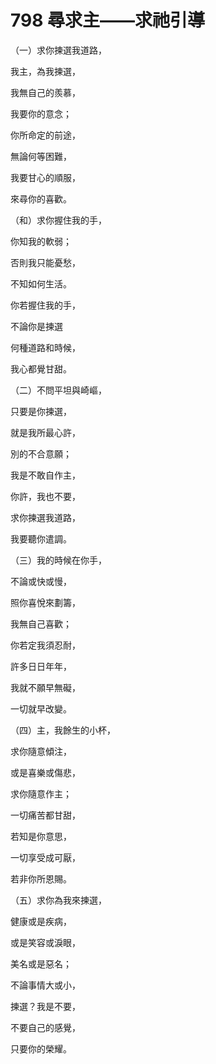 # 798 尋求主——求祂引導

（一）求你揀選我道路，

我主，為我揀選，

我無自己的羨慕，

我要你的意念；

你所命定的前途，

無論何等困難，

我要甘心的順服，

來尋你的喜歡。

（和）求你握住我的手，

你知我的軟弱；

否則我只能憂愁，

不知如何生活。

你若握住我的手，

不論你是揀選

何種道路和時候，

我心都覺甘甜。

（二）不問平坦與崎嶇，

只要是你揀選，

就是我所最心許，

別的不合意願；

我是不敢自作主，

你許，我也不要，

求你揀選我道路，

我要聽你遣調。

（三）我的時候在你手，

不論或快或慢，

照你喜悅來劃籌，

我無自己喜歡；

你若定我須忍耐，

許多日日年年，

我就不願早無礙，

一切就早改變。

（四）主，我餘生的小杯，

求你隨意傾注，

或是喜樂或傷悲，

求你隨意作主；

一切痛苦都甘甜，

若知是你意思，

一切享受成可厭，

若非你所恩賜。

（五）求你為我來揀選，

健康或是疾病，

或是笑容或淚眼，

美名或是惡名；

不論事情大或小，

揀選？我是不要，

不要自己的感覺，

只要你的榮耀。

